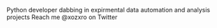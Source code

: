 Python developer dabbing in expirmental data automation and analysis projects
Reach me @xozxro on Twitter
